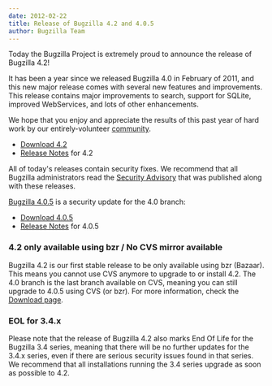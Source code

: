 ```yaml
---
date: 2012-02-22
title: Release of Bugzilla 4.2 and 4.0.5
author: Bugzilla Team
---
```


Today the Bugzilla Project is extremely proud to announce the release of Bugzilla 4.2!

It has been a year since we released Bugzilla 4.0 in February of 2011, and this new major release comes with several new features and improvements. This release contains major improvements to search, support for SQLite, improved WebServices, and lots of other enhancements.

We hope that you enjoy and appreciate the results of this past year of hard work by our entirely-volunteer [community](/developers/profiles.html).

*   [Download 4.2](/download/#v42)
*   [Release Notes](/releases/4.2/) for 4.2

All of today's releases contain security fixes. We recommend that all Bugzilla administrators read the [Security Advisory](/security/4.0.4/) that was published along with these releases.

[Bugzilla 4.0.5](/releases/4.0.5/) is a security update for the 4.0 branch:

*   [Download 4.0.5](/download/#v40)
*   [Release Notes](/releases/4.0.5/) for 4.0.5

### 4.2 only available using bzr / No CVS mirror available

Bugzilla 4.2 is our first stable release to be only available using bzr (Bazaar). This means you cannot use CVS anymore to upgrade to or install 4.2\. The 4.0 branch is the last branch available on CVS, meaning you can still upgrade to 4.0.5 using CVS (or bzr). For more information, check the [Download page](/download).

### EOL for 3.4.x

Please note that the release of Bugzilla 4.2 also marks End Of Life for the Bugzilla 3.4 series, meaning that there will be no further updates for the 3.4.x series, even if there are serious security issues found in that series. We recommend that all installations running the 3.4 series upgrade as soon as possible to 4.2.

